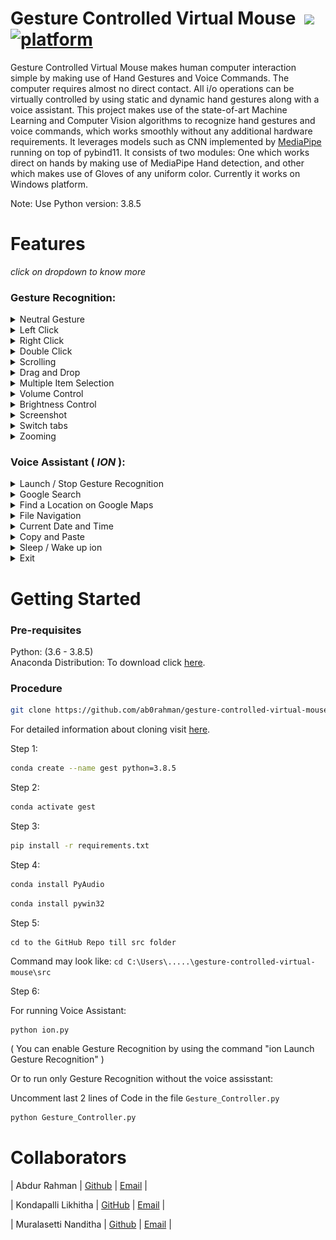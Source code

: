 

# Gesture Controlled Virtual Mouse &nbsp;[![](https://img.shields.io/badge/python-3.8.5-blue.svg)](https://www.python.org/downloads/) [![platform](https://img.shields.io/badge/platform-windows-green.svg)](https://github.com/xenon-19/Gesture_Controller) 

Gesture Controlled Virtual Mouse makes human computer interaction simple by making use of Hand Gestures and Voice Commands. The computer requires almost no direct contact. All i/o operations can be virtually controlled by using static and dynamic hand gestures along with a voice assistant. This project makes use of the state-of-art Machine Learning and Computer Vision algorithms to recognize hand gestures and voice commands, which works smoothly without any additional hardware requirements. It leverages models such as CNN implemented by [MediaPipe](https://github.com/google/mediapipe) running on top of pybind11. It consists of two modules: One which works direct on hands by making use of MediaPipe Hand detection, and other which makes use of Gloves of any uniform color. Currently it works on Windows platform.

Note: Use Python version: 3.8.5

# Features
 _click on dropdown to know more_ <br>

### Gesture Recognition:
<details>
<summary>Neutral Gesture</summary>
 <figure>
  <img src="https://github.com/ab0rahman/gesture-controlled-virtual-mouse/blob/main/media/gesture/neutral.jpg" alt="Palm" width="711" height="400"><br>
  <figcaption>Neutral Gesture. Used to halt/stop execution of current gesture.</figcaption>
</figure>
</details>

<details>
<summary>Left Click</summary>
<img src="https://github.com/ab0rahman/gesture-controlled-virtual-mouse/blob/main/media/gesture/left%20click.jpg" alt="Left Click" width="711" height="400"><br>
 <figcaption>Gesture for single left click</figcaption>
</details>

<details>
<summary>Right Click</summary>
<img src="https://github.com/ab0rahman/gesture-controlled-virtual-mouse/blob/main/media/gesture/right%20click.jpg?raw=true" alt="Right Click" width="711" height="400"><br>
 <figcaption>Gesture for single right click</figcaption>
</details>

<details>
<summary>Double Click</summary>
<img src="https://github.com/ab0rahman/gesture-controlled-virtual-mouse/blob/main/media/gesture/double%20click.jpg?raw=true" alt="Double Click" width="711" height="400"><br>
 <figcaption>Gesture for double click</figcaption>
</details>

<details>
<summary>Scrolling</summary>
<img src="https://github.com/ab0rahman/gesture-controlled-virtual-mouse/blob/main/media/gesture/Scrolling.jpg?raw=true" alt="Scrolling" width="711" height="400"><br>
 <figcaption>Dynamic Gestures for horizontal and vertical scroll. The speed of scroll is proportional to the distance moved by pinch gesture from start point. Vertical and Horizontal scrolls are controlled by vertical and horizontal pinch movements respectively.</figcaption>
</details>

<details>
<summary>Drag and Drop</summary>
<img src="https://github.com/ab0rahman/gesture-controlled-virtual-mouse/blob/main/media/gesture/Drag%20and%20Drop.jpg?raw=true" alt="Drag and Drop" width="711" height="400"><br>
 <figcaption>Gesture for drag and drop functionality. Can be used to move/tranfer files from one directory to other.</figcaption>
</details>

<details>
<summary>Multiple Item Selection</summary>
<img src="https://github.com/ab0rahman/gesture-controlled-virtual-mouse/blob/main/media/gesture/Multiple%20Item%20Selection.jpg?raw=true" width="711" height="400"><br>
 <figcaption>Gesture to select multiple items</figcaption>
</details>

<details>
<summary>Volume Control</summary>
<img src="https://github.com/ab0rahman/gesture-controlled-virtual-mouse/blob/main/media/gesture/.%20Volume%20Control.jpg?raw=true" alt="Volume Control" width="711" height="400"><br>
 <figcaption>Dynamic Gestures for Volume control. The rate of increase/decrease of volume is proportional to the distance moved by pinch gesture from start point. </figcaption>
</details>

<details>
<summary>Brightness Control</summary>
<img src="https://github.com/ab0rahman/gesture-controlled-virtual-mouse/blob/main/media/gesture/Brightness%20Control.jpg?raw=true" alt="Brightness Control" width="711" height="400"><br>
 <figcaption>Dynamic Gestures for Brightness control. The rate of increase/decrease of brightness is proportional to the distance moved by pinch gesture from start point. </figcaption>
</details>

<details>
<summary>Screenshot</summary>
<img src="https://github.com/ab0rahman/gesture-controlled-virtual-mouse/blob/main/media/gesture/Screenshot.jpg?raw=true" alt="Screenshot" width="711" height="400"><br>
 <figcaption>Gestures for screenshot left index. </figcaption>
</details>

<details>
<summary>Switch tabs</summary>
<img src="https://github.com/ab0rahman/gesture-controlled-virtual-mouse/blob/main/media/gesture/Switch%20Tabs.jpg?raw=true" width="711" height="400"><br>
 <figcaption>Gestures for Switching tabs V Gest. </figcaption>
</details>

<details>
<summary>Zooming</summary>
<img src="https://github.com/ab0rahman/gesture-controlled-virtual-mouse/blob/main/media/gesture/Zooming%20Feature.jpg?raw=true" alt="Zooming" width="711" height="400"><br>
 <figcaption>Gesture for Zooming. </figcaption>
</details>


### Voice Assistant ( ***ION*** ):
<details>
<summary>Launch / Stop  Gesture Recognition</summary>
<img src="https://github.com/ab0rahman/gesture-controlled-virtual-mouse/blob/main/media/launch%20or%20stop.jpg?raw=true" alt="launch stop gesture recognition" width="800" height="auto">
<ul>
  <li>
    <code> ion Launch Gesture Recognition </code><br>
    Turns on webcam for hand gesture recognition.
  </li>
  <li>
    <code> ion Stop Gesture Recognition </code><br>
    Turns off webcam and stops gesture recognition.
    (Termination of Gesture controller can also be done via pressing <code>Enter</code> key in webcam window)
   </li>
</ul>
</details>

<details>
<summary>Google Search</summary>
<img src="https://github.com/ab0rahman/gesture-controlled-virtual-mouse/blob/main/media/Google%20Search.jpg?raw=true" width="800" height="auto">
<ul>
  <li>
    <code>ion search {text_you_wish_to_search}</code><br>
    Opens a new tab on Chrome Browser if it is running, else opens a new window. Searches the given text on Google.
  </li>
</ul>
</details>

<details>
<summary>Find a Location on Google Maps</summary>
 <img src="https://github.com/ab0rahman/gesture-controlled-virtual-mouse/blob/main/media/Location.jpg?raw=true" alt="ion find location" width="800" height="auto">
  <ol>
    <li> 
      <code>ion Find a Location</code><br>
      Will ask the user for the location to be searched.
    </li>
    <li> 
      <code>{Location_you_wish_to_find}</code><br>
      Will find the required location on Google Maps in a new Chrome tab.
    </li>
  </ol>
</details>

<details>
<summary>File Navigation</summary>
<img src="https://github.com/ab0rahman/gesture-controlled-virtual-mouse/blob/main/media/File%20Navigation.jpg?raw=true" alt="ion list files" width="800" height="auto">&emsp;
  <ul>
    <li>
      <code>ion list files</code> / <code> ion list </code><br>
      Will list the files and respective file_numbers in your Current Directory (by default C:)
    </li>
    <li>  
      <code> ion open {file_number} </code><br>
      Opens the file / directory corresponding to specified file_number.
    </li>
    <li>
      <code>ion go back </code> / <code> ion back </code><br>
      Changes the Current Directory to Parent Directory and lists the files.
    </li>
  </ul>
</details>

<details>
<summary>Current Date and Time</summary>
<img src="https://github.com/ab0rahman/gesture-controlled-virtual-mouse/blob/main/media/date%20and%20time.jpg?raw=true" alt="ion date / time" width="800" height="auto">
  <ul>
    <li>
      <code> ion what is today's date </code> / <code> ion date </code><br>
      <code> ion what is the time </code> / <code> ion time </code><br>
      Returns the current date and time.
    </li>
  </ul>
</details>

<details>
<summary>Copy and Paste</summary>
 <img src="https://github.com/ab0rahman/gesture-controlled-virtual-mouse/blob/main/media/copy%20paste%20.jpg?raw=true" alt="ion copy" width="800" height="auto">

  <ul>
    <li>
      <code> ion Copy </code><br>
      Copies the selected text to clipboard.<br>
    </li>
    <li>
      <code> ion Paste </code><br>
      Pastes the copied text.
    </li>
  </ul>
</details>

<details>
<summary>Sleep / Wake up ion</summary>
  <img src="https://github.com/ab0rahman/gesture-controlled-virtual-mouse/blob/main/media/sleep%20wakeup.jpg?raw=true" alt="ion sleep / wake up" width="800" height="auto">
  <ul>
    <li>
      Sleep<br>
      <code> ion bye </code><br>
      Pauses voice command execution till the assistant is woken up.
    </li>
    <li>
      Wake up<br>
      <code> ion wake up </code><br>
      Resumes voice command execution.
    </li>
  </ul>
</details>

<details>
<summary>Exit</summary>
   <img src="https://github.com/ab0rahman/gesture-controlled-virtual-mouse/blob/main/media/exit.jpg?raw=true" alt="ion exit" width="800" height="auto">
  <ul>
    <li>
      <code> ion Exit </code> <br>
      Terminates the voice assisstant thread. GUI window needs to be closed manually.
    </li>
  </ul>
</details>

# Getting Started

  ### Pre-requisites
  
  Python: (3.6 - 3.8.5)<br>
  Anaconda Distribution: To download click [here](https://www.anaconda.com/products/individual).
  
  ### Procedure
  ```bash
  git clone https://github.com/ab0rahman/gesture-controlled-virtual-mouse
  ```
  For detailed information about cloning visit [here](https://docs.github.com/en/github/creating-cloning-and-archiving-repositories/cloning-a-repository-from-github/cloning-a-repository).
  
  Step 1: 
  ```bash
  conda create --name gest python=3.8.5
  ```
  
  Step 2:
  ```bash
  conda activate gest
  ```
  
  Step 3:
  ```bash
  pip install -r requirements.txt
  ```
  
  Step 4:
  ```bash 
  conda install PyAudio
  ```
  ```bash 
  conda install pywin32
  ```
  
  Step 5:
  ``` 
  cd to the GitHub Repo till src folder
  ```
  Command may look like: `cd C:\Users\.....\gesture-controlled-virtual-mouse\src`
  
  Step 6:
  
  For running Voice Assistant:
  ```bash 
  python ion.py
  ```
  ( You can enable Gesture Recognition by using the command "ion Launch Gesture Recognition" )
  
  Or to run only Gesture Recognition without the voice assisstant:
  
  Uncomment last 2 lines of Code in the file `Gesture_Controller.py`
  ```bash 
  python Gesture_Controller.py
  ```
  

  
# Collaborators
  | Abdur Rahman | [Github](https://github.com/ab0rahman) | [Email](mailto:letsmail.him@gmail.com) | 
  
  | Kondapalli Likhitha | [GitHub](https://github.com/Likhitha36912) | [Email](mailto:kondapallilikhitha.20.it@anits.edu.in) | 
  
  | Muralasetti Nanditha | [Github]() | [Email](mailto:nandhithamuralasetti@gmail.com) | 
  
